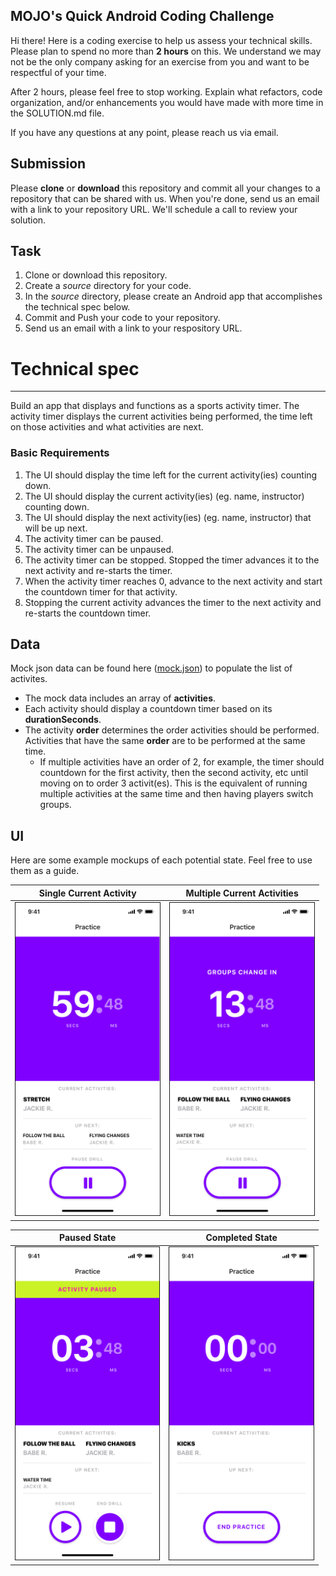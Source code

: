 ## MOJO's Quick Android Coding Challenge

Hi there! Here is a coding exercise to help us assess your technical skills. Please plan to spend no more than **2 hours** on this. We understand we may not be the only company asking for an exercise from you and want to be respectful of your time.

After 2 hours, please feel free to stop working. Explain what refactors, code organization, and/or enhancements you would have made with more time in the SOLUTION.md file.

If you have any questions at any point, please reach us via email.

## Submission
Please **clone** or **download** this repository and commit all your changes to a repository that can be shared with us. When you're done, send us an email with a link to your repository URL. We'll schedule a call to review your solution.

## Task

1. Clone or download this repository.
2. Create a *source* directory for your code.
3. In the *source* directory, please create an Android app that accomplishes the technical spec below.
4. Commit and Push your code to your repository.
5. Send us an email with a link to your respository URL.

# Technical spec
_____________

Build an app that displays and functions as a sports activity timer. The activity timer displays the current activities being performed, the time left on those activities and what activities are next.

### Basic Requirements

1. The UI should display the time left for the current activity(ies) counting down.
1. The UI should display the current activity(ies) (eg. name, instructor) counting down.
1. The UI should display the next activity(ies) (eg. name, instructor) that will be up next.
1. The activity timer can be paused.
2. The activity timer can be unpaused.
3. The activity timer can be stopped. Stopped the timer advances it to the next activity and re-starts the timer. 
1. When the activity timer reaches 0, advance to the next activity and start the countdown timer for that activity.
1. Stopping the current activity advances the timer to the next activity and re-starts the countdown timer.

## Data

Mock json data can be found here ([mock.json](mock.json)) to populate the list of activites.

* The mock data includes an array of **activities**. 
* Each activity should display a countdown timer based on its **durationSeconds**. 
* The activity **order** determines the order activities should be performed. Activities that have the same **order** are to be performed at the same time.
	* If multiple activities have an order of 2, for example, the timer should countdown for the first activity, then the second activity, etc until moving on to order 3 activit(es). This is the equivalent of running multiple activities at the same time and then having players switch groups.

## UI

Here are some example mockups of each potential state. Feel free to use them as a guide. 

| Single Current Activity  | Multiple Current Activities |
| ------------- | ------------- |
| <img src="examples/Single Activity.png" height="500" border="1px solid"> | <img src="examples/Multiple Activities.png" height="500" border="1px solid"> |


| Paused State  | Completed State |
| ------------- | ------------- |
| <img src="examples/Stopped State.png" height="500" border="1px solid">  | <img src="examples/Completed State.png" height="500" border="1px solid">
